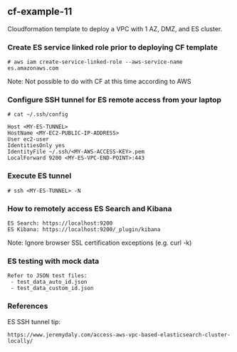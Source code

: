 ## cf-example-11

Cloudformation template to deploy a VPC with 1 AZ, DMZ, and ES cluster.

### Create ES service linked role prior to deploying CF template
```
# aws iam create-service-linked-role --aws-service-name es.amazonaws.com
```
Note: Not possible to do with CF at this time according to AWS

### Configure SSH tunnel for ES remote access from your laptop

```
# cat ~/.ssh/config

Host <MY-ES-TUNNEL>
HostName <MY-EC2-PUBLIC-IP-ADDRESS>
User ec2-user
IdentitiesOnly yes
IdentityFile ~/.ssh/<MY-AWS-ACCESS-KEY>.pem
LocalForward 9200 <MY-ES-VPC-END-POINT>:443
```

### Execute ES tunnel

```
# ssh <MY-ES-TUNNEL> -N
```

### How to remotely access ES Search and Kibana

```
ES Search: https://localhost:9200
ES Kibana: https://localhost:9200/_plugin/kibana
```
Note: Ignore browser SSL certification exceptions (e.g. curl -k)

### ES testing with mock data
```
Refer to JSON test files:
 - test_data_auto_id.json
 - test_data_custom_id.json
```

### References
ES SSH tunnel tip:
```
https://www.jeremydaly.com/access-aws-vpc-based-elasticsearch-cluster-locally/
```
